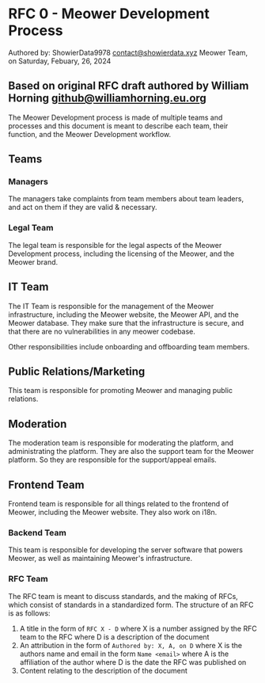 # RFC 0 - Meower Development Process
Authored by: ShowierData9978 <contact@showierdata.xyz> Meower Team, on Saturday, Febuary, 26, 2024

Based on original RFC draft authored by William Horning <github@williamhorning.eu.org>
---
The Meower Development process is made of multiple teams and processes and this document is meant to describe each team, their function, and the Meower Development workflow.
## Teams

### Managers
The managers take complaints from team members about team leaders, and act on them if they are valid & necessary.

### Legal Team
The legal team is responsible for the legal aspects of the Meower Development process, including the licensing of the Meower, and the Meower brand.

## IT Team
The IT Team is responsible for the management of the Meower infrastructure, including the Meower website, the Meower API, and the Meower database. They make sure that the infrastructure is secure, and that there are no vulnerabilities in any meower codebase.

Other responsibilities include onboarding and offboarding team members.

## Public Relations/Marketing
This team is responsible for promoting Meower and managing public relations.

## Moderation
The moderation team is responsible for moderating the platform, and administrating the platform.
They are also the support team for the Meower platform. So they are responsible for the support/appeal emails.

## Frontend Team
Frontend team is responsible for all things related to the frontend of Meower, including the Meower website.
They also work on i18n.

### Backend Team
This team is responsible for developing the server software that powers Meower, as well as maintaining Meower's infrastructure.

### RFC Team
The RFC team is meant to discuss standards, and the making of RFCs, which consist of standards in a standardized form. The structure of an RFC is as follows:
1. A title in the form of `RFC X - D`
   where X is a number assigned by the RFC team to the RFC
   where D is a description of the document
2. An attribution in the form of `Authored by: X, A, on D`
   where X is the authors name and email in the form `Name <email>`
   where A is the affiliation of the author
   where D is the date the RFC was published on
3. Content relating to the description of the document

